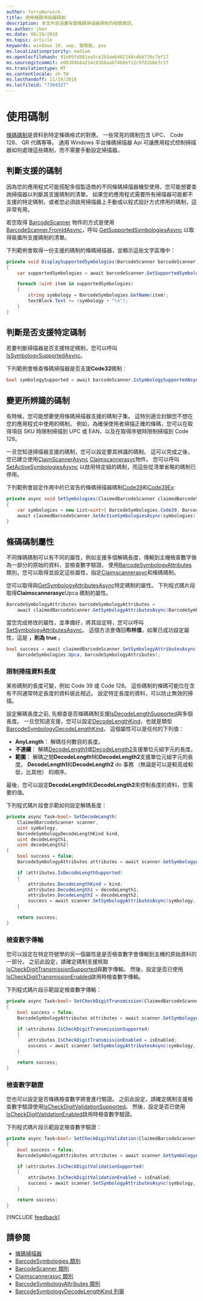 ```yaml
---
author: TerryWarwick
title: 使用條碼掃描器碼制
description: 本文內容涵蓋有關條碼掃描器碼制的相關資訊。
ms.author: jken
ms.date: 08/29/2018
ms.topic: article
keywords: windows 10, uwp, 服務點, pos
ms.localizationpriority: medium
ms.openlocfilehash: 91e09fd881ea5ce2b5ae6482148cdbb730c7ef17
ms.sourcegitcommit: ed0304b8a214c03b8aab74b8ef12c9f82b8e3c5f
ms.translationtype: MT
ms.contentlocale: zh-TW
ms.lasthandoff: 11/19/2018
ms.locfileid: "7304327"
---
```

# <a name="working-with-symbologies"></a>使用碼制
[條碼碼制](https://docs.microsoft.com/uwp/api/windows.devices.pointofservice.barcodesymbologies)是資料到特定條碼格式的對應。 一些常見的碼制包含 UPC、 Code 128、 QR 代碼等等。  通用 Windows 平台條碼掃描器 Api 可讓應用程式控制掃描器如何處理這些碼制，而不需要手動設定掃描器。 

## <a name="determine-which-symbologies-are-supported"></a>判斷支援的碼制 
因為您的應用程式可能搭配多個製造商的不同條碼掃描器機型使用，您可能想要查詢掃描器以判斷其支援碼制的清單。  如果您的應用程式需要所有掃描器可能都不支援的特定碼制，或者您必須啟用掃描器上手動或以程式設計方式停用的碼制，這非常有用。

若您取得 [BarcodeScanner](https://docs.microsoft.com/uwp/api/windows.devices.pointofservice.barcodescanner) 物件的方式是使用 [BarcodeScanner.FromIdAsync](https://docs.microsoft.com/uwp/api/windows.devices.pointofservice.barcodescanner.fromidasync)，呼叫 [GetSupportedSymbologiesAsync](https://docs.microsoft.com/uwp/api/windows.devices.pointofservice.barcodescanner.getsupportedsymbologiesasync#Windows_Devices_PointOfService_BarcodeScanner_GetSupportedSymbologiesAsync) 以取得裝置所支援碼制的清單。

下列範例會取得一份支援的碼制的條碼掃描器，並顯示這些文字區塊中：

```cs
private void DisplaySupportedSymbologies(BarcodeScanner barcodeScanner, TextBlock textBlock) 
{
    var supportedSymbologies = await barcodeScanner.GetSupportedSymbologiesAsync();

    foreach (uint item in supportedSymbologies)
    {
        string symbology = BarcodeSymbologies.GetName(item);
        textBlock.Text += (symbology + "\n");
    }
}
```

## <a name="determine-if-a-specific-symbology-is-supported"></a>判斷是否支援特定碼制
若要判斷掃描器是否支援特定碼制，您可以呼叫[IsSymbologySupportedAsync](https://docs.microsoft.com/uwp/api/windows.devices.pointofservice.barcodescanner.issymbologysupportedasync#Windows_Devices_PointOfService_BarcodeScanner_IsSymbologySupportedAsync_System_UInt32_)。

下列範例會檢查條碼掃描器是否支援**Code32**碼制︰

```cs
bool symbologySupported = await barcodeScanner.IsSymbologySupportedAsync(BarcodeSymbologies.Code32);
```

## <a name="change-which-symbologies-are-recognized"></a>變更所辨識的碼制
有時候，您可能想要使用條碼掃描器支援的碼制子集。  這特別適合封鎖您不想在您的應用程式中使用的碼制。 例如，為確保使用者掃描正確的條碼，您可以在取得項目 SKU 時限制掃描到 UPC 或 EAN，以及在取得序號時限制掃描到 Code 128。

一旦您知道掃描器支援的碼制，您可以設定要其辨識的碼制。  這可以完成之後，您已建立使用[ClaimScannerAsync](https://docs.microsoft.com/uwp/api/windows.devices.pointofservice.barcodescanner.claimscannerasync#Windows_Devices_PointOfService_BarcodeScanner_ClaimScannerAsync) [Claimscannerasyc](https://docs.microsoft.com/uwp/api/windows.devices.pointofservice.claimedbarcodescanner)物件。 您可以呼叫 [SetActiveSymbologiesAsync](https://docs.microsoft.com/uwp/api/windows.devices.pointofservice.claimedbarcodescanner.setactivesymbologiesasync#Windows_Devices_PointOfService_ClaimedBarcodeScanner_SetActiveSymbologiesAsync_Windows_Foundation_Collections_IIterable_System_UInt32__) 以啟用特定組的碼制，而這些從清單省略的碼制已停用。

下列範例會設定作用中的已宣告的條碼掃描器碼制[Code39](https://docs.microsoft.com/uwp/api/windows.devices.pointofservice.barcodesymbologies.code39#Windows_Devices_PointOfService_BarcodeSymbologies_Code39)和[Code39Ex](https://docs.microsoft.com/uwp/api/windows.devices.pointofservice.barcodesymbologies.code39ex):

```cs
private async void SetSymbologies(ClaimedBarcodeScanner claimedBarcodeScanner) 
{
    var symbologies = new List<uint>{ BarcodeSymbologies.Code39, BarcodeSymbologies.Code39Ex };
    await claimedBarcodeScanner.SetActiveSymbologiesAsync(symbologies);
}
```

## <a name="barcode-symbology-attributes"></a>條碼碼制屬性
不同條碼碼制可以有不同的屬性，例如支援多個解碼長度，傳輸到主機檢查數字做為一部分的原始的資料，並檢查數字驗證。 使用[BarcodeSymbologyAttributes](https://docs.microsoft.com/uwp/api/windows.devices.pointofservice.barcodesymbologyattributes)類別，您可以取得並設定這些屬性，指定[Claimscannerasyc](https://docs.microsoft.com/uwp/api/windows.devices.pointofservice.claimedbarcodescanner)和條碼碼制。

您可以取得與[GetSymbologyAttributesAsync](https://docs.microsoft.com/uwp/api/windows.devices.pointofservice.claimedbarcodescanner.getsymbologyattributesasync#Windows_Devices_PointOfService_ClaimedBarcodeScanner_GetSymbologyAttributesAsync_System_UInt32_)特定碼制的屬性。 下列程式碼片段取得**Claimscannerasyc**Upca 碼制的屬性。

```cs
BarcodeSymbologyAttributes barcodeSymbologyAttributes = 
    await claimedBarcodeScanner.GetSymbologyAttributesAsync(BarcodeSymbologies.Upca);
```

當您完成修改的屬性，並準備好，將其設定時，您可以呼叫[SetSymbologyAttributesAsync](https://docs.microsoft.com/uwp/api/windows.devices.pointofservice.claimedbarcodescanner.setsymbologyattributesasync)。 這個方法會傳回**布林值**，如果已成功設定屬性，這是 **，則為 true** 。

```cs
bool success = await claimedBarcodeScanner.SetSymbologyAttributesAsync(
    BarcodeSymbologies.Upca, barcodeSymbologyAttributes);
```

### <a name="restrict-scan-data-by-data-length"></a>限制掃描資料長度
某些碼制的長度可變，例如 Code 39 或 Code 128。  這些碼制的條碼可能位在含有不同通常特定長度的資料彼此相近。 設定特定長度的資料，可以防止無效的掃描。

設定解碼長度之前, 先檢查是否條碼碼制支援[IsDecodeLengthSupported](https://docs.microsoft.com/uwp/api/windows.devices.pointofservice.barcodesymbologyattributes.isdecodelengthsupported#Windows_Devices_PointOfService_BarcodeSymbologyAttributes_IsDecodeLengthSupported)與多個長度。 一旦您知道支援，您可以設定[DecodeLengthKind](https://docs.microsoft.com/uwp/api/windows.devices.pointofservice.barcodesymbologyattributes.decodelengthkind#Windows_Devices_PointOfService_BarcodeSymbologyAttributes_DecodeLengthKind)，也就是類型[BarcodeSymbologyDecodeLengthKind](https://docs.microsoft.com/uwp/api/windows.devices.pointofservice.barcodesymbologydecodelengthkind)。 這個屬性可以是任何的下列值：

* **AnyLength**： 解碼任何數目的長度。
* **不連續**： 解碼[DecodeLength1](https://docs.microsoft.com/uwp/api/windows.devices.pointofservice.barcodesymbologyattributes.decodelength1)或[DecodeLength2](https://docs.microsoft.com/uwp/api/windows.devices.pointofservice.barcodesymbologyattributes.decodelength2)支援單位元組字元的長度。
* **範圍**： 解碼之間**DecodeLength1**和**DecodeLength2**支援單位元組字元的長度。 **DecodeLength1**和**DecodeLength2** do 事務 （無論是可以是較高或較低，比其他） 的順序。

最後，您可以設定**DecodeLength1**和**DecodeLength2**來控制長度的資料，您需要的值。

下列程式碼片段會示範如何設定解碼長度：

```cs
private async Task<bool> SetDecodeLength(
    ClaimedBarcodeScanner scanner,
    uint symbology, 
    BarcodeSymbologyDecodeLengthKind kind, 
    uint decodeLength1, 
    uint decodeLength2)
{
    bool success = false;
    BarcodeSymbologyAttributes attributes = await scanner.GetSymbologyAttributesAsync(symbology);

    if (attributes.IsDecodeLengthSupported)
    {
        attributes.DecodeLengthKind = kind;
        attributes.DecodeLength1 = decodeLength1;
        attributes.DecodeLength2 = decodeLength2;
        success = await scanner.SetSymbologyAttributesAsync(symbology, attributes);
    }

    return success;
}
```

### <a name="check-digit-transmission"></a>檢查數字傳輸

您可以設定在特定符號學的另一個屬性是是否檢查數字會傳輸到主機的原始資料的一部分。 之前此設定，請確定碼制支援核取[IsCheckDigitTransmissionSupported](https://docs.microsoft.com/uwp/api/windows.devices.pointofservice.barcodesymbologyattributes.ischeckdigittransmissionsupported)與數字傳輸。 然後，設定是否已使用[IsCheckDigitTransmissionEnabled](https://docs.microsoft.com/uwp/api/windows.devices.pointofservice.barcodesymbologyattributes.ischeckdigittransmissionenabled)啟用時檢查數字傳輸。

下列程式碼片段示範設定檢查數字傳輸：

```cs
private async Task<bool> SetCheckDigitTransmission(ClaimedBarcodeScanner scanner, uint symbology, bool isEnabled)
{
    bool success = false;
    BarcodeSymbologyAttributes attributes = await scanner.GetSymbologyAttributesAsync(symbology);

    if (attributes.IsCheckDigitTransmissionSupported)
    {
        attributes.IsCheckDigitTransmissionEnabled = isEnabled;
        success = await scanner.SetSymbologyAttributesAsync(symbology, attributes);
    }

    return success;
}
```

### <a name="check-digit-validation"></a>檢查數字驗證

您也可以設定是否條碼檢查數字將會進行驗證。 之前此設定，請確定碼制支援檢查數字驗證使用[IsCheckDigitValidationSupported](https://docs.microsoft.com/uwp/api/windows.devices.pointofservice.barcodesymbologyattributes.ischeckdigitvalidationsupported)。 然後，設定是否已使用[IsCheckDigitValidationEnabled](https://docs.microsoft.com/uwp/api/windows.devices.pointofservice.barcodesymbologyattributes.ischeckdigitvalidationenabled)啟用時檢查數字驗證。

下列程式碼片段示範設定檢查數字驗證：

```cs
private async Task<bool> SetCheckDigitValidation(ClaimedBarcodeScanner scanner, uint symbology, bool isEnabled)
{
    bool success = false;
    BarcodeSymbologyAttributes attributes = await scanner.GetSymbologyAttributesAsync(symbology);

    if (attributes.IsCheckDigitValidationSupported)
    {
        attributes.IsCheckDigitValidationEnabled = isEnabled;
        success = await scanner.SetSymbologyAttributesAsync(symbology, attributes);
    }

    return success;
}
```

[!INCLUDE [feedback](./includes/pos-feedback.md)]

## <a name="see-also"></a>請參閱

* [條碼掃描器](pos-barcodescanner.md)
* [BarcodeSymbologies 類別](https://docs.microsoft.com/uwp/api/windows.devices.pointofservice.barcodesymbologies)
* [BarcodeScanner 類別](https://docs.microsoft.com/uwp/api/windows.devices.pointofservice.barcodescanner)
* [Claimscannerasyc 類別](https://docs.microsoft.com/uwp/api/windows.devices.pointofservice.claimedbarcodescanner)
* [BarcodeSymbologyAttributes 類別](https://docs.microsoft.com/uwp/api/windows.devices.pointofservice.barcodesymbologyattributes)
* [BarcodeSymbologyDecodeLengthKind 列舉](https://docs.microsoft.com/uwp/api/windows.devices.pointofservice.barcodesymbologydecodelengthkind)